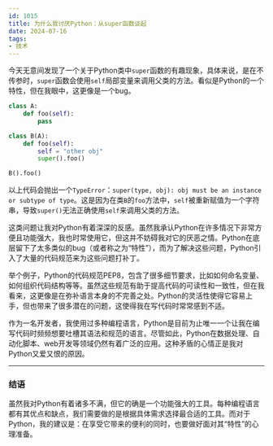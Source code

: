 ```yaml
---
id: 1015
title: 为什么我讨厌Python：从super函数谈起
date: 2024-07-16
tags: 
- 技术
---
```


今天无意间发现了一个关于Python类中`super`函数的有趣现象，具体来说，是在不传参时，`super`函数会使用`self`局部变量来调用父类的方法。看似是Python的一个特性，但在我眼中，这更像是一个bug。

```python
class A:
    def foo(self):
        pass

class B(A):
    def foo(self):
        self = "other obj"
        super().foo()

B().foo()
```

以上代码会抛出一个`TypeError`：`super(type, obj): obj must be an instance or subtype of type`。这是因为在类`B`的`foo`方法中，`self`被重新赋值为一个字符串，导致`super()`无法正确使用`self`来调用父类的方法。

这类问题让我对Python有着深深的反感。虽然我承认Python在许多情况下非常方便且功能强大，我也时常使用它，但这并不妨碍我对它的厌恶之情。Python在底层留下了太多类似的bug（或者称之为“特性”），而为了解决这些问题，Python引入了大量的代码规范来为这些问题打补丁。

举个例子，Python的代码规范PEP8，包含了很多细节要求，比如如何命名变量、如何组织代码结构等等。虽然这些规范有助于提高代码的可读性和一致性，但在我看来，这更像是在弥补语言本身的不完善之处。Python的灵活性使得它容易上手，但也带来了很多潜在的问题，这使得我在写代码时常常感到不适。

作为一名开发者，我使用过多种编程语言，Python是目前为止唯一一个让我在编写代码时频频想要吐槽其语法和规范的语言。尽管如此，Python在数据处理、自动化脚本、web开发等领域仍然有着广泛的应用。这种矛盾的心情正是我对Python又爱又恨的原因。

---

### 结语

虽然我对Python有着诸多不满，但它的确是一个功能强大的工具。每种编程语言都有其优点和缺点，我们需要做的是根据具体需求选择最合适的工具。而对于Python，我的建议是：在享受它带来的便利的同时，也要做好面对其“特性”的心理准备。

